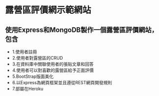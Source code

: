 # 露營區評價網示範網站

## 使用Express和MongoDB製作一個露營區評價網站，包含
- 1.使用者註冊
- 2.使用者對露營區的CRUD
- 3.在資料庫中關聯使用者的張貼文章和回答
- 4.使用者可以對喜歡的露營區給予正面評價
- 5.BootStrap版面美化
- 6.以Express為網頁框架並且遵從REST網頁開發規則
- 7.部屬在Heroku
